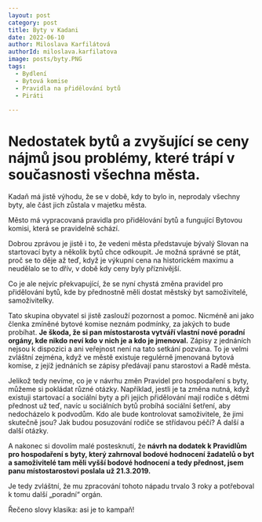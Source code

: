 ```yaml
---
layout: post
category: post
title: Byty v Kadani
date: 2022-06-10
author: Miloslava Karfilátová
authorId: miloslava.karfilatova
image: posts/byty.PNG
tags:
  - Bydlení
  - Bytová komise
  - Pravidla na přidělování bytů
  - Piráti
 
---
```


# Nedostatek bytů a zvyšující se ceny nájmů jsou problémy, které trápí v současnosti všechna města. 

Kadaň má jistě výhodu, že se v době, kdy to bylo in, neprodaly všechny byty, ale část jich zůstala v majetku města.

Město má vypracovaná pravidla pro přidělování bytů a fungující Bytovou komisi, která se pravidelně schází. 

Dobrou zprávou je jistě i to, že vedeni města představuje bývalý Slovan na startovací byty a několik bytů chce odkoupit. Je možná správné se ptát, proč se to děje až teď, když je výkupní cena na historickém maximu a neudělalo se to dřív,  v době kdy ceny byly příznivější. 

Co je ale nejvíc překvapující, že se nyní chystá změna pravidel pro přidělování bytů, kde by přednostně měli dostat městský byt samoživitelé, samoživitelky.

Tato skupina obyvatel si jistě zaslouží pozornost a pomoc. Nicméně ani jako členka zmíněné bytové komise neznám podmínky, za jakých to bude probíhat. 
**Je škoda, že si pan místostarosta vytváří vlastní nové poradní orgány, kde nikdo neví kdo v nich je a kdo je jmenoval.** 
Zápisy z jednáních nejsou k dispozici a ani veřejnost není na tato setkání pozvána. To je velmi zvláštní zejména, když ve městě existuje regulérně jmenovaná bytová komise, z jejíž  jednáních se zápisy předávají panu starostovi a Radě  města. 

Jelikož tedy nevíme, co je v návrhu změn Pravidel pro hospodaření s byty, můžeme si pokládat různé otázky. Například, jestli je ta změna nutná, když existuji startovací a sociální byty a při jejich přidělování mají rodiče s dětmi přednost už teď, navíc u sociálních bytů probíhá sociální šetření, aby nedocházelo k podvodům. Kdo ale bude kontrolovat  samoživitele, že jimi skutečně jsou? Jak budou posuzování rodiče se střídavou péčí? A další a další otázky. 

A nakonec si dovolím malé postesknutí, že **návrh na dodatek k Pravidlům  pro hospodaření s byty, který zahrnoval  bodové hodnocení žadatelů o byt a samoživitelé tam měli vyšší bodové hodnocení a tedy přednost, jsem panu místostarostovi poslala už 21.3.2019.**

Je tedy zvláštní, že mu zpracování tohoto nápadu trvalo 3 roky a potřeboval k tomu další „poradní“ orgán. 

Řečeno slovy klasika: asi je to kampaň!
